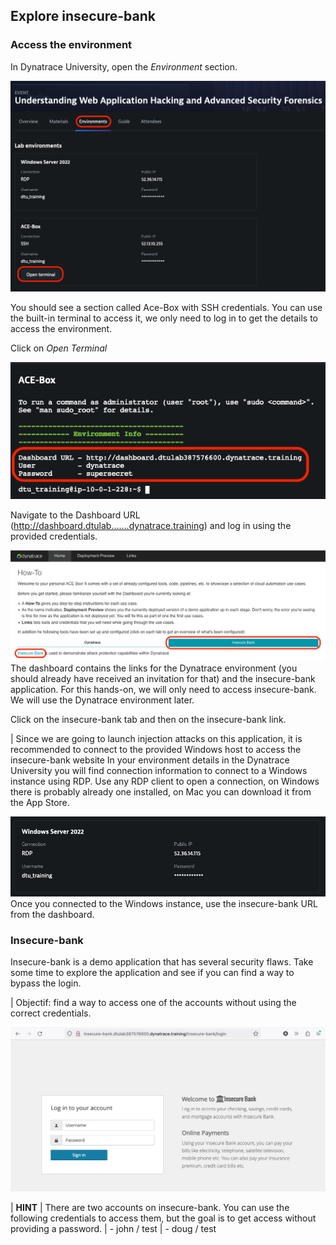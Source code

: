 ## Explore insecure-bank

### Access the environment

In Dynatrace University, open the *Environment* section.

![Environment](../../assets/images/1-1-environment.png)

You should see a section called Ace-Box with SSH credentials. You can use the built-in terminal to access it, we only need to log in to get the details to access the environment. 

Click on *Open Terminal*

![Ace/box](../../assets/images/1-2-ace-box.png)

Navigate to the Dashboard URL (http://dashboard.dtulab.......dynatrace.training) and log in using the provided credentials.

![Dashboard](../../assets/images/1-3-dashboard.png)
The dashboard contains the links for the Dynatrace environment (you should already have received an invitation for that) and the insecure-bank application. For this hands-on, we will only need to access insecure-bank. We will use the Dynatrace environment later. 

Click on the insecure-bank tab and then on the insecure-bank link. 

| Since we are going to launch injection attacks on this application, it is recommended to connect to the provided Windows host to access the insecure-bank website
In your environment details in the Dynatrace University you will find connection information to connect to a Windows instance using RDP. Use any RDP client to open a connection, on Windows there is probably already one installed, on Mac you can download it from the App Store. 

![RDP](../../assets/images/1-4-RDP.png)
Once you connected to the Windows instance, use the insecure-bank URL from the dashboard.

### Insecure-bank
Insecure-bank is a demo application that has several security flaws. Take some time to explore the application and see if you can find a way to bypass the login. 

| Objectif: find a way to access one of the accounts without using the correct credentials.

![](../../assets/images/1-5-insecure-bank.png)

| **HINT**
| There are two accounts on insecure-bank. You can use the following credentials to access them, but the goal is to get access without providing a password. 
| - john / test
| - doug / test